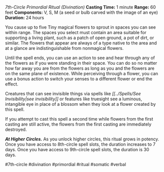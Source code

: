 *7th-Circle Primordial Ritual (Divination)*
**Casting Time:** 1 minute
**Range:** 60 feet
**Components:** V, S, M (a seed or bulb carved with the image of an eye)
**Duration:** 24 hours

You cause up to five Tiny magical flowers to sprout in spaces you can see within range. The spaces you select must contain an area suitable for supporting a living plant, such as a patch of open ground, a pot of dirt, or similar. The flowers that appear are always of a type native to the area and at a glance are indistinguishable from nonmagical flowers.

Until the spell ends, you can use an action to see and hear through any of the flowers as if you were standing in their space. You can do so no matter how far away you are from the flowers as long as you and the flowers are on the same plane of existence. While perceiving through a flower, you can use a bonus action to switch your senses to a different flower or end the effect.

Creatures that can see invisible things via spells like *[[../Spells/See Invisibility|see invisibility]]* or features like truesight see a luminous, intangible eye in place of a blossom when they look at a flower created by this spell.

If you attempt to cast this spell a second time while flowers from the first casting are still active, the flowers from the first casting are immediately destroyed.

***At Higher Circles.*** As you unlock higher circles, this ritual grows in potency. Once you have access to 8th-circle spell slots, the duration increases to 7 days. Once you have access to 9th-circle spell slots, the duration is 30 days.

#7th-circle #divination #primordial #ritual #somatic #verbal
